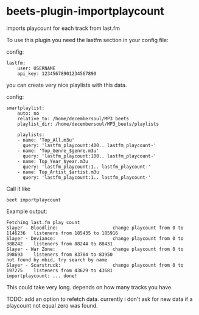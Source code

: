# beets-plugin-importplaycount


imports playcount for each track from last.fm


To use this plugin you need the lastfm section in your config file:

config:

    lastfm:
        user: USERNAME
        api_key: 12345678901234567890


you can create very nice playlists with this data.

config:

    smartplaylist:
        auto: no
        relative_to: /home/decembersoul/MP3_beets
        playlist_dir: /home/decembersoul/MP3_beets/playlists
        
        playlists:
        - name: 'Top_All.m3u'
          query: 'lastfm_playcount:400.. lastfm_playcount-'
        - name: 'Top_Genre_$genre.m3u'
          query: 'lastfm_playcount:100.. lastfm_playcount-'
        - name: Top_Year_$year.m3u
          query: 'lastfm_playcount:1.. lastfm_playcount-'
        - name: Top_Artist_$artist.m3u
          query: 'lastfm_playcount:1.. lastfm_playcount-'


Call it like

    beet importplaycount
        
Example output:

    Fetching last.fm play count
    Slayer - Bloodline:                    change playcount from 0 to 1146236   listeners from 185435 to 185916
    Slayer - Deviance:                     change playcount from 0 to 388242    listeners from 88244 to 88431
    Slayer - War Zone:                     change playcount from 0 to 398693    listeners from 83784 to 83950
    not found by mbid, try search by name
    Slayer - Scarstruck:                   change playcount from 0 to 197275    listeners from 43629 to 43681
    importplaycount: ... done!



This could take very long. depends on how many tracks you have.


TODO:
add an option to refetch data. currently i don't ask for new data if a playcount not equal zero was found.

